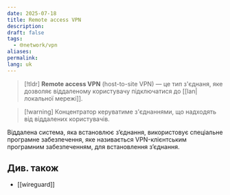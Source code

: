 ```yaml
---
date: 2025-07-18
title: Remote access VPN
description: 
draft: false
tags:
  - 🌐network/vpn
aliases: 
permalink: 
lang: uk
---
```


> [!tldr]
> **Remote access VPN** (host-to-site VPN) — це  тип з'єднаня, яке дозволяє віддаленому користувачу підключатися до [[lan|локальної мережі]].

> [!warning] Концентратор керуватиме з'єднаннями, що надходять від віддалених користувачів. 

Віддалена система, яка встановлює з’єднання, використовує спеціальне програмне забезпечення, яке називається VPN-клієнтським програмним забезпеченням, для встановлення з’єднання.

## Див. також

- [[wireguard]]